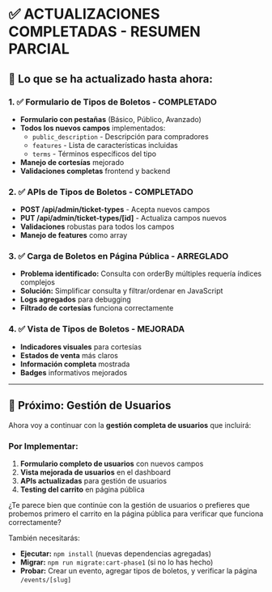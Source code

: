 # ✅ ACTUALIZACIONES COMPLETADAS - RESUMEN PARCIAL

## 🎯 Lo que se ha actualizado hasta ahora:

### **1. ✅ Formulario de Tipos de Boletos - COMPLETADO**
- **Formulario con pestañas** (Básico, Público, Avanzado)
- **Todos los nuevos campos** implementados:
  - `public_description` - Descripción para compradores
  - `features` - Lista de características incluidas
  - `terms` - Términos específicos del tipo
- **Manejo de cortesías** mejorado
- **Validaciones completas** frontend y backend

### **2. ✅ APIs de Tipos de Boletos - COMPLETADO**
- **POST /api/admin/ticket-types** - Acepta nuevos campos
- **PUT /api/admin/ticket-types/[id]** - Actualiza campos nuevos
- **Validaciones** robustas para todos los campos
- **Manejo de features** como array

### **3. ✅ Carga de Boletos en Página Pública - ARREGLADO**
- **Problema identificado:** Consulta con orderBy múltiples requería índices complejos
- **Solución:** Simplificar consulta y filtrar/ordenar en JavaScript
- **Logs agregados** para debugging
- **Filtrado de cortesías** funciona correctamente

### **4. ✅ Vista de Tipos de Boletos - MEJORADA**
- **Indicadores visuales** para cortesías
- **Estados de venta** más claros
- **Información completa** mostrada
- **Badges** informativos mejorados

---

## 🔄 Próximo: Gestión de Usuarios

Ahora voy a continuar con la **gestión completa de usuarios** que incluirá:

### **Por Implementar:**
1. **Formulario completo de usuarios** con nuevos campos
2. **Vista mejorada de usuarios** en el dashboard
3. **APIs actualizadas** para gestión de usuarios
4. **Testing del carrito** en página pública

¿Te parece bien que continúe con la gestión de usuarios o prefieres que probemos primero el carrito en la página pública para verificar que funciona correctamente?

También necesitarás:
- **Ejecutar:** `npm install` (nuevas dependencias agregadas)
- **Migrar:** `npm run migrate:cart-phase1` (si no lo has hecho)
- **Probar:** Crear un evento, agregar tipos de boletos, y verificar la página `/events/[slug]`
